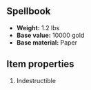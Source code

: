 ## Spellbook

- **Weight:** 1.2 lbs
- **Base value:** 10000 gold
- **Base material:** Paper

## Item properties

1. Indestructible
